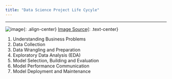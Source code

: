 ```yaml
---
title: "Data Science Project Life Cycyle"
---
```


---

![image](https://user-images.githubusercontent.com/79191009/160812490-c96b12d4-8e38-49b6-aa8f-137765b65b11.png){: .align-center}
[Image Source](https://towardsdatascience.com/data-science-101-life-cycle-of-a-data-science-project-86cbc4a2f7f0){: .text-center}

1. Understanding Business Problems
2. Data Collection
3. Data Wrangling and Preparation
4. Exploratory Data Analysis (EDA)
5. Model Selection, Building and Evaluation
6. Model Performance Communication
7. Model Deployment and Maintenance
